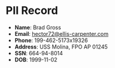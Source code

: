 # PII Record
- **Name**: Brad Gross
- **Email**: hector72@ellis-carpenter.com
- **Phone**: 199-462-5173x19326
- **Address**: USS Molina, FPO AP 01245
- **SSN**: 664-94-8014
- **DOB**: 1999-11-02
